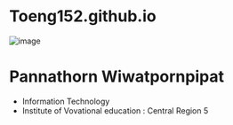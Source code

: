 # Toeng152.github.io 
![image](https://github.com/Toeng152/Toeng152.github.io/assets/94881581/df9338f9-2771-40d6-971c-108d16c5c100)
# Pannathorn Wiwatpornpipat
+ Information Technology 
+ Institute of Vovational education : Central Region 5
